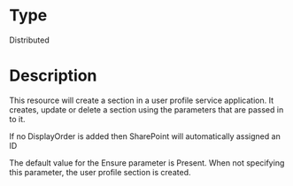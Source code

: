 # Type

Distributed

# Description

This resource will create a section in a user profile service application. It
creates, update or delete a section using the parameters that are passed in to
it.

If no DisplayOrder is added then SharePoint will automatically assigned an ID

The default value for the Ensure parameter is Present. When not specifying this
parameter, the user profile section is created.

